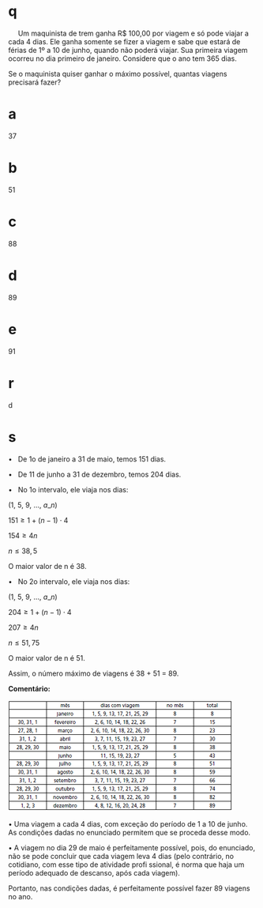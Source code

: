 # q
     Um maquinista de trem ganha R$ 100,00 por viagem e só pode viajar a cada 4 dias. Ele ganha somente se fizer a viagem e sabe que estará de férias de 1º a 10 de junho, quando não poderá viajar. Sua primeira viagem ocorreu no dia primeiro de janeiro. Considere que o ano tem 365 dias.

Se o maquinista quiser ganhar o máximo possível, quantas viagens precisará fazer?

# a
37

# b
51

# c
88

# d
89

# e
91

# r
d

# s
•   De 1o de janeiro a 31 de maio, temos 151 dias.

•   De 11 de junho a 31 de dezembro, temos 204 dias.

•   No 1o intervalo, ele viaja nos dias:

(1, 5, 9, …, $a\_{n}$)

$151 \geq 1 + (n-1) \cdot 4$

$154 \geq 4n$

$n \leq 38,5$

O maior valor de n é 38.

•   No 2o intervalo, ele viaja nos dias:

(1, 5, 9, …, $a\_{n}$)

$204 \geq 1 + (n-1) \cdot 4$

$207 \geq 4n$

$n \leq 51,75$

O maior valor de n é 51.

Assim, o número máximo de viagens é 38 + 51 = 89.

**Comentário:**

![](bcc76f8b-3988-6fb1-989a-1978161c1419.png)

• Uma viagem a cada 4 dias, com exceção do período de 1 a 10 de junho. As condições dadas no enunciado permitem que se proceda desse modo.

• A viagem no dia 29 de maio é perfeitamente possível, pois, do enunciado, não se pode concluir que cada viagem leva 4 dias (pelo contrário, no cotidiano, com esse tipo de atividade profi ssional, é norma que haja um período adequado de descanso, após cada viagem).

Portanto, nas condições dadas, é perfeitamente possível fazer 89 viagens no ano.
